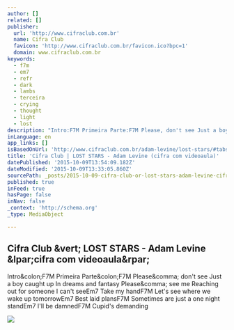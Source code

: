 ```yaml
---
author: []
related: []
publisher:
  url: 'http://www.cifraclub.com.br'
  name: Cifra Club
  favicon: 'http://www.cifraclub.com.br/favicon.ico?bpc=1'
  domain: www.cifraclub.com.br
keywords:
  - f7m
  - em7
  - refr
  - dark
  - lambs
  - terceira
  - crying
  - thought
  - light
  - lost
description: "Intro:F7M Primeira Parte:F7M Please, don't see Just a boy caught up In dreams and fantasy Please, see me Reaching out for someone I can't seeEm7 Take my handF7M Let's see where we wake up tomorrowEm7 Best laid plansF7M Sometimes are just a one night standEm7 I'll be damnedF7M Cupid's demanding"
inLanguage: en
app_links: []
isBasedOnUrl: 'http://www.cifraclub.com.br/adam-levine/lost-stars/#tabs=false&font=10&columns=true'
title: 'Cifra Club | LOST STARS - Adam Levine (cifra com videoaula)'
datePublished: '2015-10-09T13:54:09.182Z'
dateModified: '2015-10-09T13:33:05.860Z'
sourcePath: _posts/2015-10-09-cifra-club-or-lost-stars-adam-levine-cifra-com-videoaula.md
published: true
inFeed: true
hasPage: false
inNav: false
_context: 'http://schema.org'
_type: MediaObject

---
```

<article style=""><h1>Cifra Club &amp;vert; LOST STARS - Adam Levine &amp;lpar;cifra com videoaula&amp;rpar;</h1><p>Intro&amp;colon;F7M Primeira Parte&amp;colon;F7M Please&amp;comma; don't see Just a boy caught up In dreams and fantasy Please&amp;comma; see me Reaching out for someone I can't seeEm7 Take my handF7M Let's see where we wake up tomorrowEm7 Best laid plansF7M Sometimes are just a one night standEm7 I'll be damnedF7M Cupid's demanding</p><img src="http://akamai.sscdn.co/uploadfile/letras/fotos/5/f/2/2/5f22e934d8f3ce60f322dad408579c43.jpg" /></article>